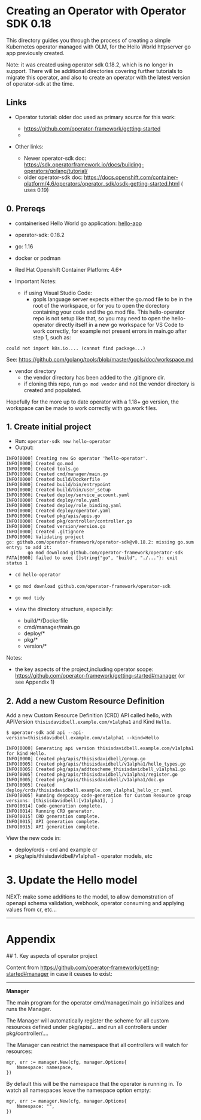 # Creating an Operator with Operator SDK 0.18

This directory guides you through the process of creating a simple Kubernetes operator managed with OLM, for the Hello World httpserver go app previously created.

Note: it was created using operator sdk 0.18.2, which is no longer in support. There will be additional directories covering further tutorials to migrate this operator, and also to create an operator with the latest version of operator-sdk at the time.

## Links

- Operator tutorial: older doc used as primary source for this work:
  - https://github.com/operator-framework/getting-started
  - 

- Other links:
  - Newer operator-sdk doc: https://sdk.operatorframework.io/docs/building-operators/golang/tutorial/
  - older operator-sdk doc: https://docs.openshift.com/container-platform/4.6/operators/operator_sdk/osdk-getting-started.html ( uses 0.19)

## 0. Prereqs

- containerised Hello World go application: [hello-app](../hello-app)
- operator-sdk: 0.18.2
- go: 1.16
- docker or podman
- Red Hat Openshift Container Platform: 4.6+

- Important Notes:
  -  if using Visual Studio Code: 
        - gopls language server expects either the go.mod file to be in the root of the workspace, or for you to open the dorectory containing your code and the go.mod file. This hello-operator repo is not setup like that, so you may need to open the hello-operator directly itself in a new go workspace for VS Code to work correctly, for example not present errors in main.go after step 1, such as:
```
could not import k8s.io.... (cannot find package...)
```
See: https://github.com/golang/tools/blob/master/gopls/doc/workspace.md
  - vendor directory
    - the vendor directory has been added to the .gitignore dir.
    - if cloning this repo, run `go mod vendor` and not the vendor directory is created and populated. 


Hopefully for the more up to date operator with a 1.18+ go version, the workspace can be made to work correctly with go.work files.

## 1. Create initial project

- Run: `operator-sdk new hello-operator`
- Output:
```
INFO[0000] Creating new Go operator 'hello-operator'.   
INFO[0000] Created go.mod                               
INFO[0000] Created tools.go                             
INFO[0000] Created cmd/manager/main.go                  
INFO[0000] Created build/Dockerfile                     
INFO[0000] Created build/bin/entrypoint                 
INFO[0000] Created build/bin/user_setup                 
INFO[0000] Created deploy/service_account.yaml          
INFO[0000] Created deploy/role.yaml                     
INFO[0000] Created deploy/role_binding.yaml             
INFO[0000] Created deploy/operator.yaml                 
INFO[0000] Created pkg/apis/apis.go                     
INFO[0000] Created pkg/controller/controller.go         
INFO[0000] Created version/version.go                   
INFO[0000] Created .gitignore                           
INFO[0000] Validating project                           
go: github.com/operator-framework/operator-sdk@v0.18.2: missing go.sum entry; to add it:
        go mod download github.com/operator-framework/operator-sdk
FATA[0000] failed to exec []string{"go", "build", "./..."}: exit status 1 
```
- `cd hello-operator`
- `go mod download github.com/operator-framework/operator-sdk`
- `go mod tidy`

- view the directory structure, especially:
  - build/*/Dockerfile
  - cmd/manager/main.go
  - deploy/*
  - pkg/*
  - version/*

Notes:
- the key aspects of the project,including operator scope: https://github.com/operator-framework/getting-started#manager (or see Appendix 1)

## 2. Add a new Custom Resource Definition
Add a new Custom Resource Definition (CRD) API called hello, with APIVersion `thisisdavidbell.example.com/v1alpha1` and Kind `Hello`.

```
$ operator-sdk add api --api-version=thisisdavidbell.example.com/v1alpha1 --kind=Hello

INFO[0000] Generating api version thisisdavidbell.example.com/v1alpha1 for kind Hello. 
INFO[0000] Created pkg/apis/thisisdavidbell/group.go    
INFO[0005] Created pkg/apis/thisisdavidbell/v1alpha1/hello_types.go 
INFO[0005] Created pkg/apis/addtoscheme_thisisdavidbell_v1alpha1.go 
INFO[0005] Created pkg/apis/thisisdavidbell/v1alpha1/register.go 
INFO[0005] Created pkg/apis/thisisdavidbell/v1alpha1/doc.go 
INFO[0005] Created deploy/crds/thisisdavidbell.example.com_v1alpha1_hello_cr.yaml 
INFO[0005] Running deepcopy code-generation for Custom Resource group versions: [thisisdavidbell:[v1alpha1], ] 
INFO[0014] Code-generation complete.                    
INFO[0014] Running CRD generator.                       
INFO[0015] CRD generation complete.                     
INFO[0015] API generation complete.                     
INFO[0015] API generation complete.   
```
View the new code in:
- deploy/crds - crd and example cr
- pkg/apis/thisisdavidbell/v1alpha1 - operator models, etc

# 3. Update the Hello model

NEXT: make some additions to the model, to allow demonstration of openapi schema validation, webhook, operator consuming and applying values from cr, etc...

---

# Appendix

## 1. Key aspects of operator project

Content from https://github.com/operator-framework/getting-started#manager in case it ceases to exist:

---

**Manager**

The main program for the operator cmd/manager/main.go initializes and runs the Manager.

The Manager will automatically register the scheme for all custom resources defined under pkg/apis/... and run all controllers under pkg/controller/....

The Manager can restrict the namespace that all controllers will watch for resources:
```
mgr, err := manager.New(cfg, manager.Options{
	Namespace: namespace,
})
```
By default this will be the namespace that the operator is running in. To watch all namespaces leave the namespace option empty:
```
mgr, err := manager.New(cfg, manager.Options{
	Namespace: "",
})
```

